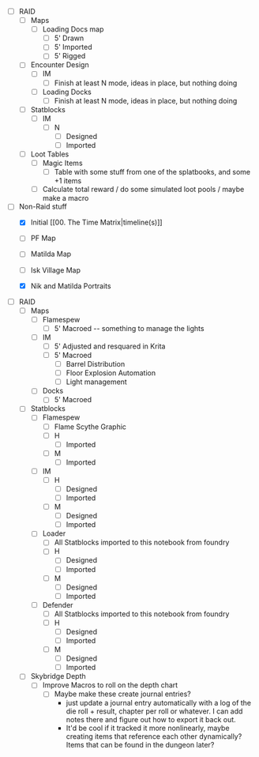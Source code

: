 - [ ] RAID
	- [ ] Maps
		- [ ] Loading Docs map
			- [ ] 5' Drawn
			- [ ] 5' Imported
			- [ ] 5' Rigged
	- [ ] Encounter Design
		- [ ] IM
			- [ ] Finish at least N mode, ideas in place, but nothing doing
		- [ ] Loading Docks
			- [ ] Finish at least N mode, ideas in place, but nothing doing
	- [ ] Statblocks
		- [ ] IM
			- [ ] N
				- [ ] Designed
				- [ ] Imported
	- [ ] Loot Tables
		- [ ] Magic Items
			- [ ] Table with some stuff from one of the splatbooks, and some +1 items
		- [ ] Calculate total reward / do some simulated loot pools / maybe make a macro
- [ ] Non-Raid stuff
	- [x] Initial [[00. The Time Matrix|timeline(s)]]
	- [ ] PF Map
	- [ ] Matilda Map
	- [ ] Isk Village Map
	- [x] Nik and Matilda Portraits


- [ ] RAID
	- [ ] Maps
		- [ ] Flamespew
			- [ ] 5' Macroed -- something to manage the lights
		- [ ] IM
			- [ ] 5' Adjusted and resquared in Krita
			- [ ] 5' Macroed
				- [ ] Barrel Distribution
				- [ ] Floor Explosion Automation
				- [ ] Light management
		- [ ] Docks
			- [ ] 5' Macroed
	- [ ] Statblocks
		- [ ] Flamespew
			- [ ] Flame Scythe Graphic
			- [ ] H
				- [ ] Imported
			- [ ] M
				- [ ] Imported
		- [ ] IM
			- [ ] H
				- [ ] Designed
				- [ ] Imported
			- [ ] M
				- [ ] Designed
				- [ ] Imported
		- [ ] Loader
			- [ ] All Statblocks imported to this notebook from foundry
			- [ ] H
				- [ ] Designed
				- [ ] Imported
			- [ ] M
				- [ ] Designed
				- [ ] Imported
		- [ ] Defender
			- [ ] All Statblocks imported to this notebook from foundry
			- [ ] H
				- [ ] Designed
				- [ ] Imported
			- [ ] M
				- [ ] Designed
				- [ ] Imported
	- [ ] Skybridge Depth
		- [ ] Improve Macros to roll on the depth chart
			- [ ] Maybe make these create journal entries?
				- just update a journal entry automatically with a log of the die roll + result, chapter per roll or whatever. I can add notes there and figure out how to export it back out.
				- It'd be cool if it tracked it more nonlinearly, maybe creating items that reference each other dynamically? Items that can be found in the dungeon later?

